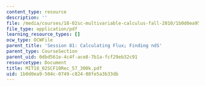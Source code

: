 ```yaml
---
content_type: resource
description: ''
file: /media/courses/18-02sc-multivariable-calculus-fall-2010/1b0d0ea9504c0749c82408fe5a3b33db_MIT18_02SCF10Rec_57_300k.pdf
file_type: application/pdf
learning_resource_types: []
ocw_type: OCWFile
parent_title: 'Session 81: Calculating Flux; Finding ndS'
parent_type: CourseSection
parent_uid: 0dbd561e-4c4f-ace8-7b1a-fcf29eb32c91
resourcetype: Document
title: MIT18_02SCF10Rec_57_300k.pdf
uid: 1b0d0ea9-504c-0749-c824-08fe5a3b33db
---
```

